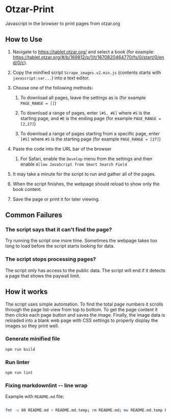 # Otzar-Print

Javascript in the browser to print pages from otzar.org

## How to Use

1. Navigate to <https://tablet.otzar.org/> and select a book (for example:
<https://tablet.otzar.org/#/b/169812/p/1/t/1670820464770/fs/0/start/0/end/0/c>).

2. Copy the minified script `Scrape_images.v2.min.js` (contents starts with
`javascript:var...`) into a text editor.

3. Choose one of the following methods:

    1. To download all pages, leave the settings as is (for example `PAGE_RANGE
    = []`)

    2. To download a range of pages, enter `[#S, #E]` where `#S` is the starting
    page, and `#E` is the ending page (for example `PAGE_RANGE = [2,27]`)

    3. To download a range of pages starting from a specific page, enter `[#S]`
    where `#S` is the starting page (for example `PAGE_RANGE = [27]`)

4. Paste the code into the URL bar of the browser

    1. For Safari, enable the `Develop` menu from the settings and then enable
    `Allow JavaScript from Smart Search Field`

5. It may take a minute for the script to run and gather all of the pages.

6. When the script finishes, the webpage should reload to show only the book
content.

7. Save the page or print it for later viewing.

## Common Failures

### The script says that it can't find the page?

Try running the script one more time.  Sometimes the webpage takes too long to
load before the script starts looking for data.

### The script stops processing pages?

The script only has access to the public data.  The script will end if it
detects a page that shows the paywall limit.

## How it works

The script uses simple automation. To find the total page numbers it scrolls
through the page list-view from top to bottom.  To get the page content it then
clicks each page button and saves the image.  Finally, the image data is
reloaded into a blank web page with CSS settings to properly display the images
so they print well.

### Generate minified file

`npm run build`

### Run linter

`npm run lint`

### Fixing markdownlint -- line wrap

Example with `README.md` file:

```bash

fmt -w 80 README.md > README.md.temp; rm README.md; mv README.md.temp README.md

```
